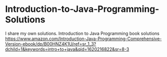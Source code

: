 # Introduction-to-Java-Programming-Solutions
I share my own solutions.
Introduction to Java Programming book solutions
https://www.amazon.com/Introduction-Java-Programming-Comprehensive-Version-ebook/dp/B00HNZ4K1U/ref=sr_1_3?dchild=1&keywords=intro+to+java&qid=1620216822&sr=8-3
